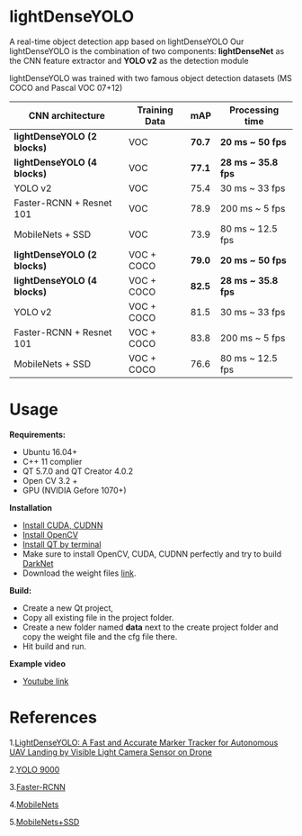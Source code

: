 # lightDenseYOLO

A real-time object detection app based on lightDenseYOLO
Our lightDenseYOLO is the combination of two components: **lightDenseNet** as the CNN feature extractor and **YOLO v2** as the detection module

lightDenseYOLO was trained with two famous object detection datasets (MS COCO and Pascal VOC 07+12)

| CNN architecture          	    | Training Data 	| mAP  	    | Processing time  	    |
|---------------------------	    |---------------	|---------	|-----------------------|
| **lightDenseYOLO (2 blocks)** 	| VOC           	| **70.7** 	| **20 ms ~ 50 fps**   	|
| **lightDenseYOLO (4 blocks)** 	| VOC           	| **77.1** 	| **28 ms ~ 35.8 fps** 	|
| YOLO v2                   	    | VOC           	| 75.4 	    | 30 ms ~ 33 fps   	    |
| Faster-RCNN + Resnet 101  	    | VOC           	| 78.9 	    | 200 ms ~ 5 fps   	    |
| MobileNets + SSD          	    | VOC           	| 73.9 	    | 80 ms ~ 12.5 fps 	    | 
| **lightDenseYOLO (2 blocks)** 	| VOC + COCO    	| **79.0** 	| **20 ms ~ 50 fps**   	|
| **lightDenseYOLO (4 blocks)** 	| VOC + COCO    	| **82.5** 	| **28 ms ~ 35.8 fps** 	|
| YOLO v2                   	    | VOC + COCO    	| 81.5 	    | 30 ms ~ 33 fps   	    |
| Faster-RCNN + Resnet 101  	    | VOC + COCO    	| 83.8 	    | 200 ms ~ 5 fps   	    |
| MobileNets + SSD          	    | VOC + COCO    	| 76.6 	    | 80 ms ~ 12.5 fps 	    |

# Usage

**Requirements:**
+ Ubuntu 16.04+
+ C++ 11 complier
+ QT 5.7.0 and QT Creator 4.0.2
+ Open CV 3.2 +
+ GPU (NVIDIA Gefore 1070+)

**Installation**
+ [Install CUDA, CUDNN](http://www.python36.com/how-to-install-tensorflow-gpu-with-cuda-9-2-for-python-on-ubuntu/)
+ [Install OpenCV](http://www.python36.com/how-to-install-tensorflow-gpu-with-cuda-9-2-for-python-on-ubuntu/)
+ [Install QT by terminal](https://wiki.qt.io/Install_Qt_5_on_Ubuntu)
+ Make sure to install OpenCV, CUDA, CUDNN perfectly and try to build [DarkNet](https://github.com/AlexeyAB/darknet)
+ Download the weight files [link](https://www.dropbox.com/s/92mnurujtjtywcr/lightDenseYOLO.zip?dl=0).

**Build:**
+ Create a new Qt project,
+ Copy all existing file in the project folder. 
+ Create a new folder named **data** next to the create project folder and copy the weight file and the cfg file there.
+ Hit build and run.

**Example video**
+ [Youtube link](https://www.youtube.com/watch?v=XfbD2THhfiY&feature=youtu.be)

# References
1.[LightDenseYOLO: A Fast and Accurate Marker Tracker for Autonomous UAV Landing by Visible Light Camera Sensor on Drone](http://www.mdpi.com/1424-8220/18/6/1703)

2.[YOLO 9000](https://arxiv.org/abs/1612.08242)

3.[Faster-RCNN](https://arxiv.org/abs/1506.01497)

4.[MobileNets](https://arxiv.org/abs/1704.04861)

5.[MobileNets+SSD](https://ieeexplore.ieee.org/document/8099834/)
